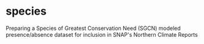 # species
Preparing a Species of Greatest Conservation Need (SGCN) modeled presence/absence dataset for inclusion in SNAP's Northern Climate Reports
